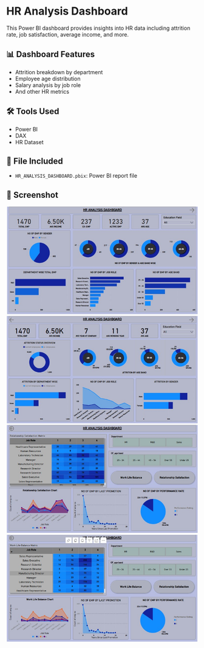 # HR Analysis Dashboard

This Power BI dashboard provides insights into HR data including attrition rate, job satisfaction, average income, and more.

## 📊 Dashboard Features
- Attrition breakdown by department
- Employee age distribution
- Salary analysis by job role
- And other HR metrics

## 🛠️ Tools Used
- Power BI
- DAX
- HR Dataset

## 📁 File Included
- `HR_ANALYSIS_DASHBOARD.pbix`: Power BI report file

## 📸 Screenshot
![Dashboard Preview](First_page.jpg)
![Dashboard Preview](Second_Page.jpg)
![Dashboard Preview](Last_Page.jpg)
![Dashboard Preview](Last_Page_Filterbutton.jpg)
